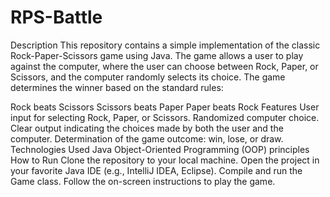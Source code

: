 # RPS-Battle
Description
This repository contains a simple implementation of the classic Rock-Paper-Scissors game using Java. The game allows a user to play against the computer, where the user can choose between Rock, Paper, or Scissors, and the computer randomly selects its choice. The game determines the winner based on the standard rules:

Rock beats Scissors
Scissors beats Paper
Paper beats Rock
Features
User input for selecting Rock, Paper, or Scissors.
Randomized computer choice.
Clear output indicating the choices made by both the user and the computer.
Determination of the game outcome: win, lose, or draw.
Technologies Used
Java
Object-Oriented Programming (OOP) principles
How to Run
Clone the repository to your local machine.
Open the project in your favorite Java IDE (e.g., IntelliJ IDEA, Eclipse).
Compile and run the Game class.
Follow the on-screen instructions to play the game.
